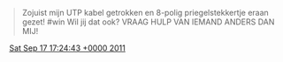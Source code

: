> Zojuist mijn UTP kabel getrokken en 8\-polig priegelstekkertje eraan gezet\! \#win Wil jij dat ook? VRAAG HULP VAN IEMAND ANDERS DAN MIJ\!

<img src="../../media/tweet.ico" width="12" /> [Sat Sep 17 17:24:43 +0000 2011](https://twitter.com/DromerDenker/status/115113969995366401)